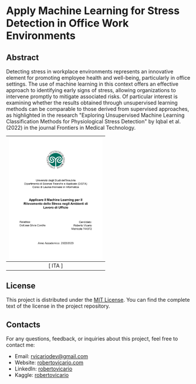 # Apply Machine Learning for Stress Detection in Office Work Environments

## Abstract

Detecting stress in workplace environments represents an innovative element for promoting employee health and well-being, particularly in office settings. The use of machine learning in this context offers an effective approach to identifying early signs of stress, allowing organizations to intervene promptly to mitigate associated risks. Of particular interest is examining whether the results obtained through unsupervised learning methods can be comparable to those derived from supervised approaches, as highlighted in the research "Exploring Unsupervised Machine Learning Classification Methods for Physiological Stress Detection" by Iqbal et al. (2022) in the journal Frontiers in Medical Technology.

| <a href="https://raw.githubusercontent.com/robertovicario/BSc-Computer-Science-Thesis/main/Applicare_il_Machine_Learning_per_il_Rilevamento_dello_Stress_negli_Ambienti_di_Lavoro_di_Ufficio.pdf" download><img src="https://raw.githubusercontent.com/robertovicario/BSc-Computer-Science-Thesis/main/img/thesis.png" alt="thesis.png" width="256"/></a> |
| :--: |
| [ ITA ] |

## License

This project is distributed under the [MIT License](https://opensource.org/licenses/MIT). You can find the complete text of the license in the project repository.

## Contacts

For any questions, feedback, or inquiries about this project, feel free to contact me:

- Email: [rvicariodev@gmail.com](mailto:rvicariodev@gmail.com)
- Website: [robertovicario.com](https://www.robertovicario.com)
- LinkedIn: [robertovicario](https://www.linkedin.com/in/robertovicario)
- Kaggle: [robertovicario](https://www.kaggle.com/robertovicario)
